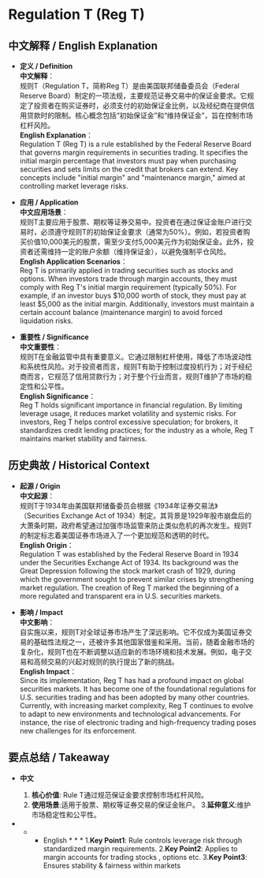 # Regulation T (Reg T)

## 中文解释 / English Explanation

* **定义 / Definition**  
  **中文解释**：  
  规则T（Regulation T，简称Reg T）是由美国联邦储备委员会（Federal Reserve Board）制定的一项法规，主要规范证券交易中的保证金要求。它规定了投资者在购买证券时，必须支付的初始保证金比例，以及经纪商在提供信用贷款时的限制。核心概念包括“初始保证金”和“维持保证金”，旨在控制市场杠杆风险。  
  **English Explanation**：  
  Regulation T (Reg T) is a rule established by the Federal Reserve Board that governs margin requirements in securities trading. It specifies the initial margin percentage that investors must pay when purchasing securities and sets limits on the credit that brokers can extend. Key concepts include "initial margin" and "maintenance margin," aimed at controlling market leverage risks.

* **应用 / Application**  
  **中文应用场景**：  
  规则T主要应用于股票、期权等证券交易中。投资者在通过保证金账户进行交易时，必须遵守规则T的初始保证金要求（通常为50%）。例如，若投资者购买价值10,000美元的股票，需至少支付5,000美元作为初始保证金。此外，投资者还需维持一定的账户余额（维持保证金），以避免强制平仓风险。  
  **English Application Scenarios**：  
  Reg T is primarily applied in trading securities such as stocks and options. When investors trade through margin accounts, they must comply with Reg T's initial margin requirement (typically 50%). For example, if an investor buys $10,000 worth of stock, they must pay at least $5,000 as the initial margin. Additionally, investors must maintain a certain account balance (maintenance margin) to avoid forced liquidation risks.

* **重要性 / Significance**  
  **中文重要性**：  
  规则T在金融监管中具有重要意义。它通过限制杠杆使用，降低了市场波动性和系统性风险。对于投资者而言，规则T有助于控制过度投机行为；对于经纪商而言，它规范了信用贷款行为；对于整个行业而言，规则T维护了市场的稳定性和公平性。  
  **English Significance**：  
  Reg T holds significant importance in financial regulation. By limiting leverage usage, it reduces market volatility and systemic risks. For investors, Reg T helps control excessive speculation; for brokers, it standardizes credit lending practices; for the industry as a whole, Reg T maintains market stability and fairness.

## 历史典故 / Historical Context

* **起源 / Origin**  
  **中文起源**：  
  规则T于1934年由美国联邦储备委员会根据《1934年证券交易法》（Securities Exchange Act of 1934）制定。其背景是1929年股市崩盘后的大萧条时期，政府希望通过加强市场监管来防止类似危机的再次发生。规则T的制定标志着美国证券市场进入了一个更加规范和透明的时代。  
  **English Origin**：  
  Regulation T was established by the Federal Reserve Board in 1934 under the Securities Exchange Act of 1934. Its background was the Great Depression following the stock market crash of 1929, during which the government sought to prevent similar crises by strengthening market regulation. The creation of Reg T marked the beginning of a more regulated and transparent era in U.S. securities markets.

* **影响 / Impact**  
  **中文影响**：  
  自实施以来，规则T对全球证券市场产生了深远影响。它不仅成为美国证券交易的基础性法规之一，还被许多其他国家借鉴和采用。当前，随着金融市场的复杂化，规则T也在不断调整以适应新的市场环境和技术发展。例如，电子交易和高频交易的兴起对规则的执行提出了新的挑战。  
  **English Impact**：  
  Since its implementation, Reg T has had a profound impact on global securities markets. It has become one of the foundational regulations for U.S. securities trading and has been adopted by many other countries. Currently, with increasing market complexity, Reg T continues to evolve to adapt to new environments and technological advancements. For instance, the rise of electronic trading and high-frequency trading poses new challenges for its enforcement.

## 要点总结 / Takeaway

* **中文**  
  1. **核心价值**: Rule T通过规范保证金要求控制市场杠杆风险。
  2. **使用场景**:适用于股票、期权等证券交易的保证金账户。
  3.**延伸意义**:维护市场稳定性和公平性。

* * * English * * *
1.**Key Point1**: Rule controls leverage risk through standardized margin requirements.
2.**Key Point2**: Applies to margin accounts for trading stocks , options etc.
3.**Key Point3**: Ensures stability & fairness within markets